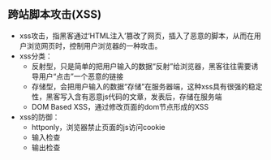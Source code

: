 ## 跨站脚本攻击(XSS)
* xss攻击，指黑客通过‘HTML注入’篡改了网页，插入了恶意的脚本，从而在用户浏览网页时，控制用户浏览器的一种攻击。
* xss分类：
    * 反射型，只是简单的把用户输入的数据“反射”给浏览器，黑客往往需要诱导用户“点击”一个恶意的链接
    * 存储型，会把用户输入的数据“存储”在服务器端，这种xss具有很强的稳定性，黑客写入含有恶意js代码的文章，发表后，存储在服务端
    * DOM Based XSS，通过修改页面的dom节点形成的XSS
* xss的防御：
    * httponly，浏览器禁止页面的js访问cookie
    * 输入检查
    * 输出检查

